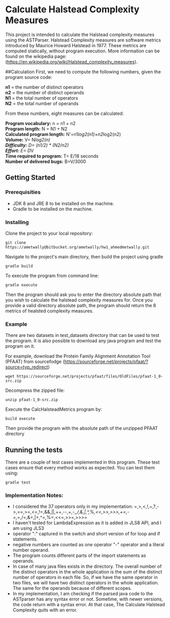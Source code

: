 # Calculate Halstead Complexity Measures

This project is intended to calculate the Halstead complexity measures using the ASTParser. Halstead Complexity measures are software metrics introduced by Maurice Howard Halstead in 1977. These metrics are computed statically, without program execution. More information can be found on the wikipedia page: (https://en.wikipedia.org/wiki/Halstead_complexity_measures).


##Calculation
First, we need to compute the following numbers, given the program source code:

**n1** = the number of distinct operators  
**n2** = the number of distinct operands  
**N1** = the total number of operators  
**N2** = the total number of operands  

From these numbers, eight measures can be calculated:  

**Program vocabulary:** n = n1 + n2  
**Program length:** N = N1 + N2  
**Calculated program length:** N'=n1*log2(n1)+n2*log2(n2)  
**Volume:** V= N*log2(n)    
**Difficulty:** D=  (n1/2)  * (N2/n2)    
**Effort:** E= D*V  
**Time required to program:** T= E/18 seconds  
**Number of delivered bugs:** B=V/3000  



## Getting Started

### Prerequisities
* JDK 8 and JRE 8 to be installed on the machine.
* Gradle to be installed on the machine.


### Installing

Clone the project to your local repository:
```
git clone https://ametwally@bitbucket.org/ametwally/hw1_ahmedmetwally.git
```


Navigate to the project's main directory, then build the project using gradle 
```
gradle build
```


To execute the program from command line:
```
gradle execute
```
Then the program should ask you to enter the directory absolute path that you wish to calculate the halstead complexity measures for. Once you provide a valid directory absolute path, the program should return the 8 metrics of healsted complexity measures. 



### Example
There are two datasets in test_datasets directory that can be used to test the program. It is also possible to download any java program and test the program on it.

For example, download the Protein Family Alignment Annotation Tool (PFAAT) from sourcefodge (https://sourceforge.net/projects/pfaat/?source=typ_redirect)
```
wget https://sourceforge.net/projects/pfaat/files/OldFiles/pfaat-1_0-src.zip
```

Decompress the zipped file:
```
unzip pfaat-1_0-src.zip
```

Execute the CalcHalsteadMetrics program by:
```
build execute
```

Then provide the program with the absolute path of the unzipped PFAAT directory 




## Running the tests

There are a couple of test cases implemented in this program. These test cases ensure that every method works as expected. You can test them using:
```
gradle test
```




### Implementation Notes:
* I considered the 37 operators only in my implementation: =,>,<,!,~,?,->,==,>=,<=,!=,&&,||,++,--,+,-,*,/,&,|,^,%,<<,>>,>>>,+=,-=,*=,/=,&=,|=,^=,%=,<<=,>>=,>>>=
* I haven't tested for LambdaExpression as it is added in JLS8 API, and I am using JLS3
* operator ":" captured in the switch and short version of for loop and if statements. 
* negative numbers are counted as one operator "-" operator and a literal number operand. 
* The program counts different parts of the import statements as operands.
* In case of many java files exists in the directory. The overall number of the distinct operators in the whole application is the sum of the distinct number of operators in each file. So, if we have the same operator in two files, we will have two distinct operators in the whole application. The same for the operands because of different scopes.
* In my implementation, I am checking if the parsed java code to the ASTparser has any syntax error or not. Sometime, with newer versions, the code return with a syntax error. At that case, The Calculate Halstead Complexity quits with an error.